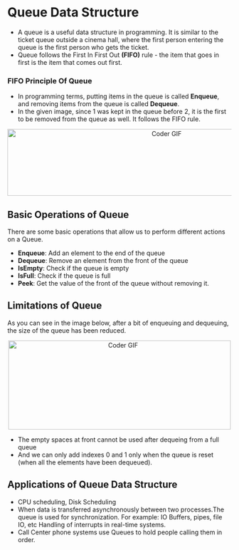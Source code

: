 # Queue Data Structure
* A queue is a useful data structure in programming. It is similar to the ticket queue outside a cinema hall, where the first person entering the queue is the first person who gets the ticket.
* Queue follows the First In First Out **(FIFO)** rule - the item that goes in first is the item that comes out first.


### FIFO Principle Of Queue
* In programming terms, putting items in the queue is called **Enqueue**, and removing items from the queue is called **Dequeue**.
* In the given image, since 1 was kept in the queue before 2, it is the first to be removed from the queue as well. It follows the FIFO rule.
<p  align="center"><img src="https://cdn.programiz.com/sites/tutorial2program/files/queue.png" alt="Coder GIF" width="700" height="150">
  
## Basic Operations of Queue
There are some basic operations that allow us to perform different actions on a Queue.

* **Enqueue**: Add an element to the end of the queue
* **Dequeue**: Remove an element from the front of the queue
* **IsEmpty**: Check if the queue is empty
* **IsFull**: Check if the queue is full
* **Peek**: Get the value of the front of the queue without removing it.
  
  
## Limitations of Queue
As you can see in the image below, after a bit of enqueuing and dequeuing, the size of the queue has been reduced.
  <p  align="center"><img src="https://cdn.programiz.com/sites/tutorial2program/files/why-circular-queue_0.png" alt="Coder GIF" width="500" height="200">
  

* The empty spaces at front cannot be used after dequeing from a full queue
* And we can only add indexes 0 and 1 only when the queue is reset (when all the elements have been dequeued).
    
## Applications of Queue Data Structure
* CPU scheduling, Disk Scheduling
* When data is transferred asynchronously between two processes.The queue is used for synchronization. For example: IO Buffers, pipes, file IO, etc
Handling of interrupts in real-time systems.
* Call Center phone systems use Queues to hold people calling them in order.



